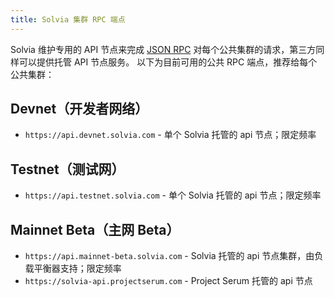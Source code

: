 ```yaml
---
title: Solvia 集群 RPC 端点
---
```


Solvia 维护专用的 API 节点来完成 [JSON RPC](developing/clients/jsonrpc-api.md) 对每个公共集群的请求，第三方同样可以提供托管 API 节点服务。 以下为目前可用的公共 RPC 端点，推荐给每个公共集群：

## Devnet（开发者网络）

- `https://api.devnet.solvia.com` - 单个 Solvia 托管的 api 节点；限定频率

## Testnet（测试网）

- `https://api.testnet.solvia.com` - 单个 Solvia 托管的 api 节点；限定频率

## Mainnet Beta（主网 Beta）

- `https://api.mainnet-beta.solvia.com` - Solvia 托管的 api 节点集群，由负载平衡器支持；限定频率
- `https://solvia-api.projectserum.com` - Project Serum 托管的 api 节点

